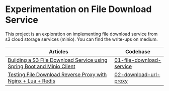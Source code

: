 # Experimentation on File Download Service

This project is an exploration on implementing file download service from s3 cloud storage services (minio). You can find
the write-ups on medium.

| Articles                                                                    | Codebase                                               |
|-----------------------------------------------------------------------------|--------------------------------------------------------|
| [Building a S3 File Download Service using Spring Boot and Minio Client](#) | [01-file-download-service](./01-file-download-service) |
| [Testing File Download Reverse Proxy with Nginx + Lua + Redis](#)           | [02-download-url-proxy](./02-download-url-proxy)       |
